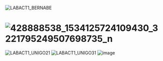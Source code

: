 ![LABACT1_BERNABE](https://github.com/landichoqueen/CSE_LaplaceandInverseLaplace_ME_4205_Group7_2024/assets/159044674/1a530623-dfab-47c1-909b-680c6a499b85)
# ![428888538_1534125724109430_3221795249507698735_n](https://github.com/landichoqueen/CSE_LaplaceandInverseLaplace_ME_4205_Group7_2024/assets/159034563/122184cb-db10-4f65-9f7f-1a6d867973b5)
![LABACT1_UNIGO21](https://github.com/landichoqueen/CSE_LaplaceandInverseLaplace_ME_4205_Group7_2024/assets/159397770/fd21787e-8941-47dc-8553-16731ef81ffc)
![LABACT1_UNIGO31](https://github.com/landichoqueen/CSE_LaplaceandInverseLaplace_ME_4205_Group7_2024/assets/159397770/4b79cea5-9747-480d-9a23-b5a40cc16791)
![image](https://github.com/landichoqueen/CSE_LaplaceandInverseLaplace_ME_4205_Group7_2024/assets/159035207/f54cca56-a809-44d3-b4e3-2d3410d6cb44)
